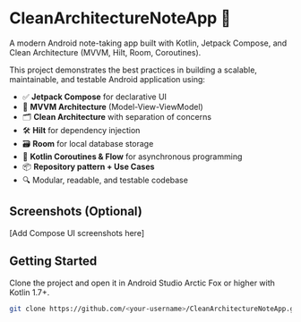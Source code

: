 # CleanArchitectureNoteApp 📝
A modern Android note-taking app built with Kotlin, Jetpack Compose, and Clean Architecture (MVVM, Hilt, Room, Coroutines).


This project demonstrates the best practices in building a scalable, maintainable, and testable Android application using:

- ✅ **Jetpack Compose** for declarative UI
- 🧠 **MVVM Architecture** (Model-View-ViewModel)
- 🗂️ **Clean Architecture** with separation of concerns
- 🛠️ **Hilt** for dependency injection
- 🗃️ **Room** for local database storage
- 🔁 **Kotlin Coroutines & Flow** for asynchronous programming
- 📦 **Repository pattern + Use Cases**
- 🔍 Modular, readable, and testable codebase

## Screenshots (Optional)
[Add Compose UI screenshots here]

## Getting Started

Clone the project and open it in Android Studio Arctic Fox or higher with Kotlin 1.7+.

```bash
git clone https://github.com/<your-username>/CleanArchitectureNoteApp.git
